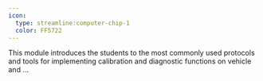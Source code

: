 ```yaml
---
icon:
  type: streamline:computer-chip-1
  color: FF5722
---
```


This module introduces the students to the most commonly used protocols and tools for implementing calibration and diagnostic functions on vehicle and ... 

